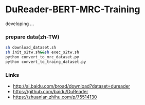 # DuReader-BERT-MRC-Training
developing ...
### prepare data(zh-TW)
```bash
sh download_dataset.sh
sh init_s2tw.sh&&sh exec_s2tw.sh
python convert_to_mrc_dataset.py
python convert_to_traing_dataset.py
```
### Links
 - http://ai.baidu.com/broad/download?dataset=dureader
 - https://github.com/baidu/DuReader
 - https://zhuanlan.zhihu.com/p/75514130
